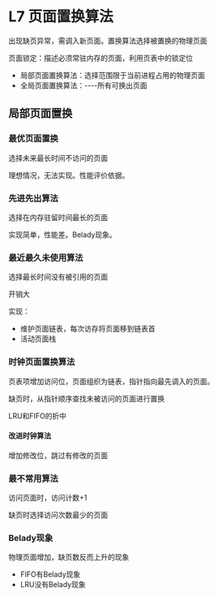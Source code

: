 # L7 页面置换算法

出现缺页异常，需调入新页面。置换算法选择被置换的物理页面

页面锁定：描述必须常驻内存的页面，利用页表中的锁定位

- 局部页面置换算法：选择范围限于当前进程占用的物理页面
- 全局页面置换算法：----所有可换出页面

## 局部页面置换

### 最优页面置换

选择未来最长时间不访问的页面

理想情况，无法实现。性能评价依据。

### 先进先出算法

选择在内存驻留时间最长的页面

实现简单，性能差。Belady现象。

### 最近最久未使用算法

选择最长时间没有被引用的页面

开销大

实现：
- 维护页面链表，每次访存将页面移到链表首
- 活动页面栈

### 时钟页面置换算法

页表项增加访问位，页面组织为链表，指针指向最先调入的页面。

缺页时，从指针顺序查找未被访问的页面进行置换

LRU和FIFO的折中

#### 改进时钟算法

增加修改位，跳过有修改的页面

### 最不常用算法

访问页面时，访问计数+1

缺页时选择访问次数最少的页面

### Belady现象

物理页面增加，缺页数反而上升的现象

- FIFO有Belady现象
- LRU没有Belady现象

